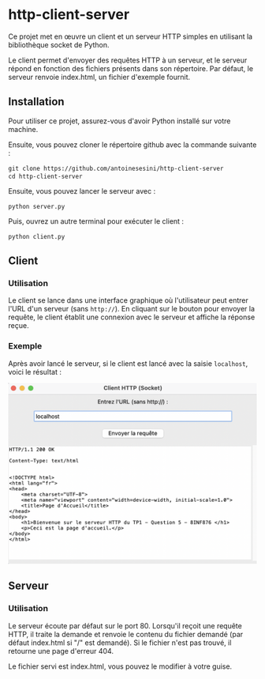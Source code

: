 # http-client-server

Ce projet met en œuvre un client et un serveur HTTP simples en utilisant la bibliothèque socket de Python. 

Le client permet d'envoyer des requêtes HTTP à un serveur, et le serveur répond en fonction des fichiers présents dans son répertoire.
Par défaut, le serveur renvoie index.html, un fichier d'exemple fournit.

## Installation

Pour utiliser ce projet, assurez-vous d'avoir Python installé sur votre machine.

Ensuite, vous pouvez cloner le répertoire github avec la commande suivante :

```
git clone https://github.com/antoinesesini/http-client-server
cd http-client-server
```


Ensuite, vous pouvez lancer le serveur avec :

```
python server.py
```

Puis, ouvrez un autre terminal pour exécuter le client :

```
python client.py
```



## Client

### Utilisation

Le client se lance dans une interface graphique où l'utilisateur peut entrer l'URL d'un serveur (sans `http://`). 
En cliquant sur le bouton pour envoyer la requête, le client établit une connexion avec le serveur et affiche la réponse reçue.

### Exemple

Après avoir lancé le serveur, si le client est lancé avec la saisie `localhost`, voici le résultat :

![client-example.png](client-example.png)




## Serveur

### Utilisation

Le serveur écoute par défaut sur le port 80. 
Lorsqu'il reçoit une requête HTTP, il traite la demande et renvoie le contenu du fichier demandé (par défaut index.html si "/" est demandé). 
Si le fichier n'est pas trouvé, il retourne une page d'erreur 404.

Le fichier servi est index.html, vous pouvez le modifier à votre guise.